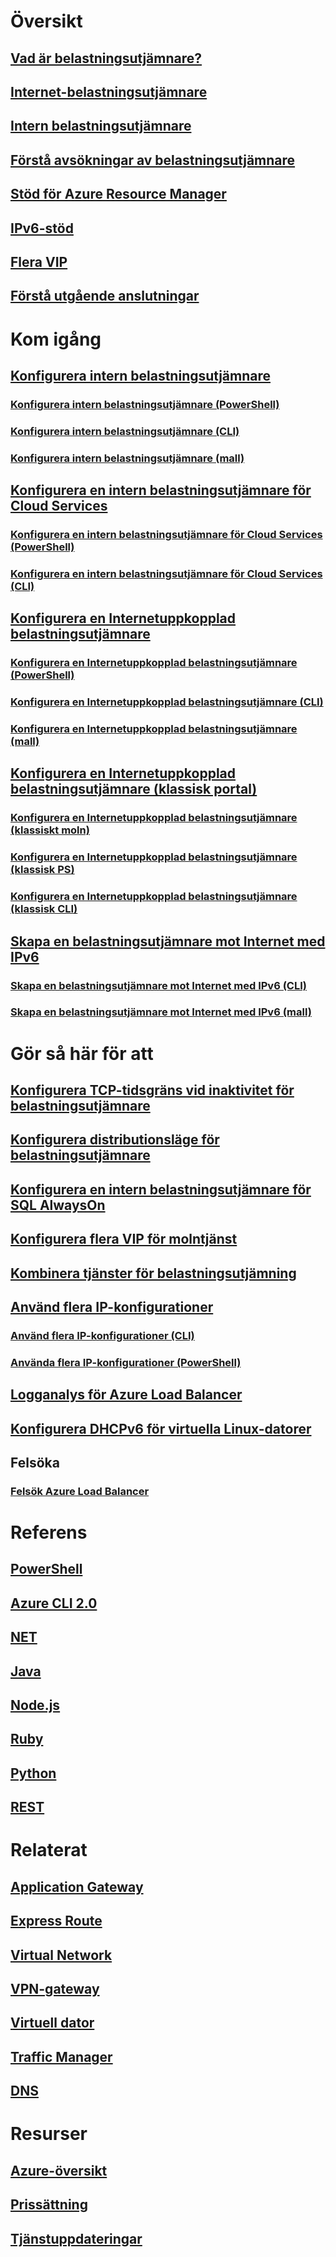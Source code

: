 

# Översikt


## [Vad är belastningsutjämnare?](load-balancer-overview.md)


## [Internet-belastningsutjämnare](load-balancer-internet-overview.md)


## [Intern belastningsutjämnare](load-balancer-internal-overview.md)


## [Förstå avsökningar av belastningsutjämnare](load-balancer-custom-probe-overview.md)


## [Stöd för Azure Resource Manager](load-balancer-arm.md)


## [IPv6-stöd](load-balancer-ipv6-overview.md)


## [Flera VIP](load-balancer-multivip-overview.md)


## [Förstå utgående anslutningar](load-balancer-outbound-connections.md)



# Kom igång



## [Konfigurera intern belastningsutjämnare](load-balancer-get-started-ilb-arm-portal.md)


### [Konfigurera intern belastningsutjämnare (PowerShell)](load-balancer-get-started-ilb-arm-ps.md)


### [Konfigurera intern belastningsutjämnare (CLI)](load-balancer-get-started-ilb-arm-cli.md)


### [Konfigurera intern belastningsutjämnare (mall)](load-balancer-get-started-ilb-arm-template.md)



## [Konfigurera en intern belastningsutjämnare för Cloud Services](load-balancer-get-started-ilb-classic-cloud.md)


### [Konfigurera en intern belastningsutjämnare för Cloud Services (PowerShell)](load-balancer-get-started-ilb-classic-ps.md)


### [Konfigurera en intern belastningsutjämnare för Cloud Services (CLI)](load-balancer-get-started-ilb-classic-cli.md)



## [Konfigurera en Internetuppkopplad belastningsutjämnare](load-balancer-get-started-internet-portal.md)


### [Konfigurera en Internetuppkopplad belastningsutjämnare (PowerShell)](load-balancer-get-started-internet-arm-ps.md)


### [Konfigurera en Internetuppkopplad belastningsutjämnare (CLI)](load-balancer-get-started-internet-arm-cli.md)


### [Konfigurera en Internetuppkopplad belastningsutjämnare (mall)](load-balancer-get-started-internet-arm-template.md)



## [Konfigurera en Internetuppkopplad belastningsutjämnare (klassisk portal)](load-balancer-get-started-internet-classic-portal.md)


### [Konfigurera en Internetuppkopplad belastningsutjämnare (klassiskt moln)](load-balancer-get-started-internet-classic-cloud.md)


### [Konfigurera en Internetuppkopplad belastningsutjämnare (klassisk PS)](load-balancer-get-started-internet-classic-ps.md)


### [Konfigurera en Internetuppkopplad belastningsutjämnare (klassisk CLI)](load-balancer-get-started-internet-classic-cli.md)



## [Skapa en belastningsutjämnare mot Internet med IPv6](load-balancer-ipv6-internet-ps.md)


### [Skapa en belastningsutjämnare mot Internet med IPv6 (CLI)](load-balancer-ipv6-internet-cli.md)


### [Skapa en belastningsutjämnare mot Internet med IPv6 (mall)](load-balancer-ipv6-internet-template.md)



# Gör så här för att


## [Konfigurera TCP-tidsgräns vid inaktivitet för belastningsutjämnare](load-balancer-tcp-idle-timeout.md)


## [Konfigurera distributionsläge för belastningsutjämnare](load-balancer-distribution-mode.md)


## [Konfigurera en intern belastningsutjämnare för SQL AlwaysOn](load-balancer-configure-sqlao.md)


## [Konfigurera flera VIP för molntjänst](load-balancer-multivip.md)


## [Kombinera tjänster för belastningsutjämning](../traffic-manager/traffic-manager-load-balancing-azure.md?toc=%2fazure%2fload-balancer%2ftoc.json)


## [Använd flera IP-konfigurationer](load-balancer-multiple-ip.md)


### [Använd flera IP-konfigurationer (CLI)](load-balancer-multiple-ip-cli.md)


### [Använda flera IP-konfigurationer (PowerShell)](load-balancer-multiple-ip-powershell.md)


## [Logganalys för Azure Load Balancer](load-balancer-monitor-log.md)


## [Konfigurera DHCPv6 för virtuella Linux-datorer](load-balancer-ipv6-for-linux.md)


## Felsöka


### [Felsök Azure Load Balancer](load-balancer-troubleshoot.md)



# Referens


## [PowerShell](/powershell/module/azurerm.network)


## [Azure CLI 2.0](/cli/azure/network/lb)


## [NET](/dotnet/api/microsoft.azure.management.network.models)


## [Java](/java/api/com.microsoft.azure.management.network)


## [Node.js](http://azure.github.io/azure-sdk-for-node/azure-arm-network/latest/LoadBalancers.html)


## [Ruby](http://www.rubydoc.info/gems/azure_mgmt_network/Azure/ARM/Network/LoadBalancers)


## [Python](http://azure-sdk-for-python.readthedocs.io/en/latest/ref/azure.mgmt.network.operations.html#azure.mgmt.network.operations.LoadBalancersOperations)


## [REST](https://msdn.microsoft.com/library/azure/mt163651.aspx)



# Relaterat


## [Application Gateway](/azure/application-gateway/)


## [Express Route](/azure/expressroute/)


## [Virtual Network](/azure/virtual-network/)


## [VPN-gateway](/azure/vpn-gateway/)


## [Virtuell dator](/azure/virtual-machines/)


## [Traffic Manager](/azure/traffic-manager/)


## [DNS](/azure/dns/)



# Resurser


## [Azure-översikt](https://azure.microsoft.com/roadmap/)


## [Prissättning](https://azure.microsoft.com/pricing/details/load-balancer/)


## [Tjänstuppdateringar](https://azure.microsoft.com/updates/?product=load-balancer)
